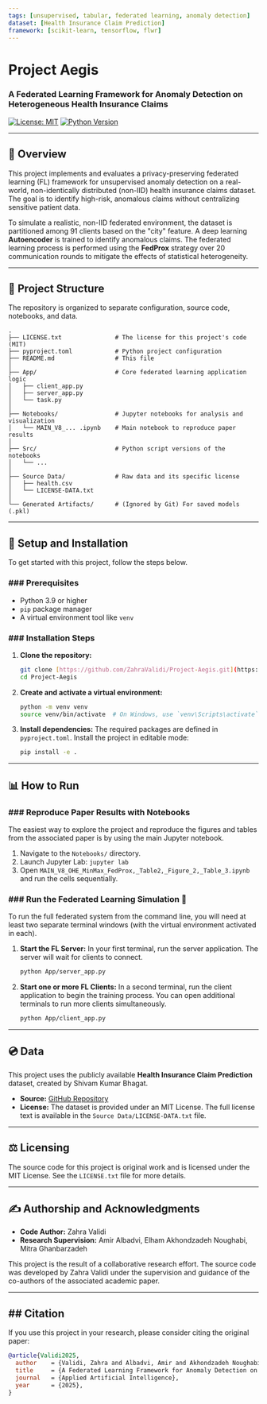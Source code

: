 ```yaml
---
tags: [unsupervised, tabular, federated learning, anomaly detection]
dataset: [Health Insurance Claim Prediction]
framework: [scikit-learn, tensorflow, flwr]
---
```


# Project Aegis
### A Federated Learning Framework for Anomaly Detection on Heterogeneous Health Insurance Claims

[![License: MIT](https://img.shields.io/badge/License-MIT-yellow.svg)](https://opensource.org/licenses/MIT)
[![Python Version](https://img.shields.io/badge/python-3.9%2B-blue.svg)](https://www.python.org/downloads/)

---

## 📖 Overview

This project implements and evaluates a privacy-preserving federated learning (FL) framework for unsupervised anomaly detection on a real-world, non-identically distributed (non-IID) health insurance claims dataset. The goal is to identify high-risk, anomalous claims without centralizing sensitive patient data.

To simulate a realistic, non-IID federated environment, the dataset is partitioned among 91 clients based on the "city" feature. A deep learning **Autoencoder** is trained to identify anomalous claims. The federated learning process is performed using the **FedProx** strategy over 20 communication rounds to mitigate the effects of statistical heterogeneity.

---

## 📂 Project Structure

The repository is organized to separate configuration, source code, notebooks, and data.

```
.
├── LICENSE.txt               # The license for this project's code (MIT)
├── pyproject.toml            # Python project configuration
├── README.md                 # This file
│
├── App/                      # Core federated learning application logic
│   ├── client_app.py
│   ├── server_app.py
│   └── task.py
│
├── Notebooks/                # Jupyter notebooks for analysis and visualization
│   └── MAIN_V8_... .ipynb    # Main notebook to reproduce paper results
│
├── Src/                      # Python script versions of the notebooks
│   └── ...
│
├── Source Data/              # Raw data and its specific license
│   ├── health.csv
│   └── LICENSE-DATA.txt
│
└── Generated Artifacts/      # (Ignored by Git) For saved models (.pkl)
```

---

## 🚀 Setup and Installation

To get started with this project, follow the steps below.

### ### Prerequisites
- Python 3.9 or higher
- `pip` package manager
- A virtual environment tool like `venv`

### ### Installation Steps
1.  **Clone the repository:**
    ```bash
    git clone [https://github.com/ZahraValidi/Project-Aegis.git](https://github.com/ZahraValidi/Project-Aegis.git)
    cd Project-Aegis
    ```

2.  **Create and activate a virtual environment:**
    ```bash
    python -m venv venv
    source venv/bin/activate  # On Windows, use `venv\Scripts\activate`
    ```

3.  **Install dependencies:**
    The required packages are defined in `pyproject.toml`. Install the project in editable mode:
    ```bash
    pip install -e .
    ```

---

## 📊 How to Run

### ### Reproduce Paper Results with Notebooks
The easiest way to explore the project and reproduce the figures and tables from the associated paper is by using the main Jupyter notebook.

1.  Navigate to the `Notebooks/` directory.
2.  Launch Jupyter Lab: `jupyter lab`
3.  Open `MAIN_V8_OHE_MinMax_FedProx,_Table2,_Figure_2,_Table_3.ipynb` and run the cells sequentially.

### ### Run the Federated Learning Simulation 🤖
To run the full federated system from the command line, you will need at least two separate terminal windows (with the virtual environment activated in each).

1.  **Start the FL Server:**
    In your first terminal, run the server application. The server will wait for clients to connect.
    ```bash
    python App/server_app.py
    ```

2.  **Start one or more FL Clients:**
    In a second terminal, run the client application to begin the training process. You can open additional terminals to run more clients simultaneously.
    ```bash
    python App/client_app.py
    ```

---

## 💿 Data

This project uses the publicly available **Health Insurance Claim Prediction** dataset, created by Shivam Kumar Bhagat.

-   **Source:** [GitHub Repository](https://github.com/bhagat-shivam/Health-Insurace-claim-prediction)
-   **License:** The dataset is provided under an MIT License. The full license text is available in the `Source Data/LICENSE-DATA.txt` file.

---

## ⚖️ Licensing

The source code for this project is original work and is licensed under the MIT License. See the `LICENSE.txt` file for more details.

---

## ✍️ Authorship and Acknowledgments

* **Code Author:** Zahra Validi
* **Research Supervision:** Amir Albadvi, Elham Akhondzadeh Noughabi, Mitra Ghanbarzadeh

This project is the result of a collaborative research effort. The source code was developed by Zahra Validi under the supervision and guidance of the co-authors of the associated academic paper.

---

## ## Citation

If you use this project in your research, please consider citing the original paper:

```bibtex
@article{Validi2025,
  author    = {Validi, Zahra and Albadvi, Amir and Akhondzadeh Noughabi, Elham and Ghanbarzadeh, Mitra},
  title     = {A Federated Learning Framework for Anomaly Detection on Heterogeneous Health Insurance Claims},
  journal   = {Applied Artificial Intelligence},
  year      = {2025},
}
```
